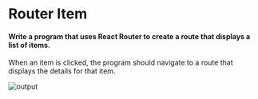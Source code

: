 # Router Item

#### Write a program that uses React Router to create a route that displays a list of items.

When an item is clicked, the program should navigate to a route that displays the details for that item.

![output](https://storage.googleapis.com/acciojob-open-file-collections/router-item_AdobeExpress.gif)
